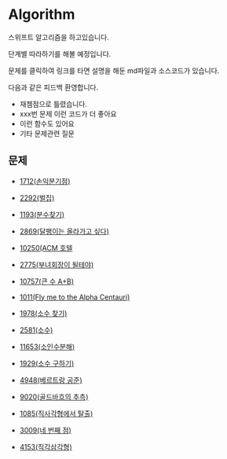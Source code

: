 # Algorithm
스위프트 알고리즘을 하고있습니다.

단계별 따라하기를 해볼 예정입니다.

문제를 클릭하여 링크를 타면 설명을 해둔 md파일과 소스코드가 있습니다.

다음과 같은 피드백 환영합니다.
- 재쳄점으로 틀렸습니다.
- xxx번 문제 이런 코드가 더 좋아요
- 이런 함수도 있어요
- 기타 문제관련 질문

## 문제
- [1712(손익분기점)](https://github.com/DAEHOCHANG/Algorithm/tree/main/Algorithm/1712)
- [2292(벌집)](https://github.com/DAEHOCHANG/Algorithm/tree/main/Algorithm/2292)
- [1193(분수찾기)](https://github.com/DAEHOCHANG/Algorithm/tree/main/Algorithm/1193)
- [2869(달팽이는 올라가고 싶다)](https://github.com/DAEHOCHANG/Algorithm/tree/main/Algorithm/2869)
- [10250(ACM 호텔](https://github.com/DAEHOCHANG/Algorithm/tree/main/Algorithm/10250)
- [2775(부녀회장이 될테야)](https://github.com/DAEHOCHANG/Algorithm/tree/main/Algorithm/2775)
- [10757(큰 수 A+B)](https://github.com/DAEHOCHANG/Algorithm/tree/main/Algorithm/10757)
- [1011(Fly me to the Alpha Centauri)](https://github.com/DAEHOCHANG/Algorithm/tree/main/Algorithm/1011)

- [1978(소수 찾기)](https://github.com/DAEHOCHANG/Algorithm/tree/main/Algorithm/1978)
- [2581(소수)](https://github.com/DAEHOCHANG/Algorithm/tree/main/Algorithm/2581)
- [11653(소인수분해)](https://github.com/DAEHOCHANG/Algorithm/tree/main/Algorithm/11653)
- [1929(소수 구하기)](https://github.com/DAEHOCHANG/Algorithm/tree/main/Algorithm/1929)
- [4948(베르트랑 공준)](https://github.com/DAEHOCHANG/Algorithm/tree/main/Algorithm/4948)
- [9020(골드바흐의 추측)](https://github.com/DAEHOCHANG/Algorithm/tree/main/Algorithm/9020)
- [1085(직사각형에서 탈출)](https://github.com/DAEHOCHANG/Algorithm/tree/main/Algorithm/1085)
- [3009(네 번째 점)](https://github.com/DAEHOCHANG/Algorithm/tree/main/Algorithm/3009)
- [4153(직각삼각형)](https://github.com/DAEHOCHANG/Algorithm/tree/main/Algorithm/4153)
